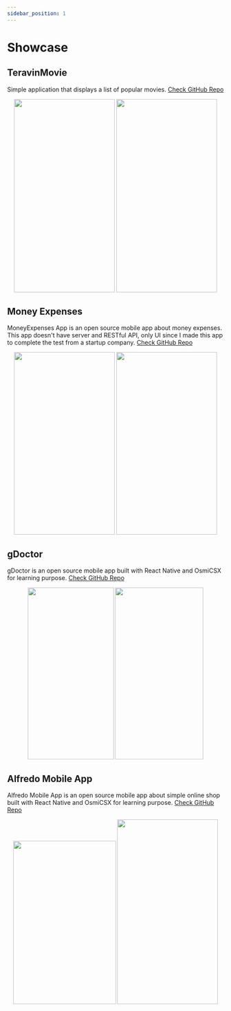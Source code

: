 ```yaml
---
sidebar_position: 1
---
```


# Showcase

## TeravinMovie
Simple application that displays a list of popular movies. [Check GitHub Repo](https://github.com/rizbud/TeravinMovie)

<p align="center">
  <img src="https://i.imgur.com/ek091I7.jpg" width="234px" height="450px;" />
  <img src="https://i.imgur.com/Fd15pAn.png" width="234px" height="450px;" />
</p>

## Money Expenses
MoneyExpenses App is an open source mobile app about money expenses. This app doesn't have server and RESTful API, only UI since I made this app to complete the test from a startup company. [Check GitHub Repo](https://github.com/DeVoresyah/MoneyExpenses)

<p align="center">
  <img src="https://i.imgur.com/75IS0ov.png" width="234px" height="425px;" />
  <img src="https://i.imgur.com/Zn9Lbaq.png" width="234px" height="425px;" />
</p>

## gDoctor
gDoctor is an open source mobile app built with React Native and OsmiCSX for learning purpose. [Check GitHub Repo](https://github.com/libscode/gDoctor)

<p align="center">
  <img src="https://i.imgur.com/kqhqifr.png" width="200px" height="400px;" />
  <img src="https://i.imgur.com/qEYYYzU.png" width="205px" height="400px;" />
</p>

## Alfredo Mobile App
Alfredo Mobile App is an open source mobile app about simple online shop built with React Native and OsmiCSX for learning purpose. [Check GitHub Repo](https://github.com/CloudGakkai/Alfredo-Mobile)

<p align="center">
  <img src="https://i.imgur.com/MLLMHmm.png" width="239px" height="380px;" />
  <img src="https://i.imgur.com/xDGe8Y4.png" width="234px" height="430px;" />
</p>
